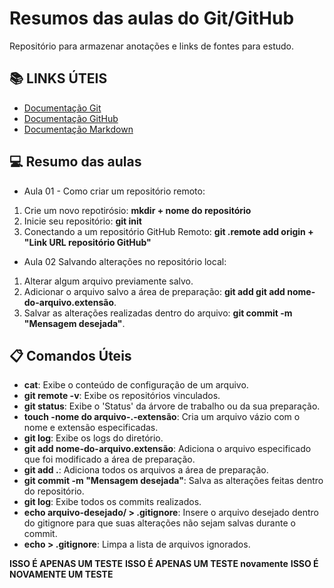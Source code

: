 # Resumos das aulas do Git/GitHub

Repositório para armazenar anotações e links de fontes para estudo.

## 📚 LINKS ÚTEIS
- [Documentação Git](https://git.scm.com/doc)
- [Documentação GitHub](https://docs.github.com/)
- [Documentação Markdown](https://docs.github.com/pt/get-started/writing-on-github/getting-started-with-writing-and-formatting-on-github/basic-writing-and-formatting-syntax)

## 💻 Resumo das aulas

- Aula 01 - Como criar um repositório remoto:
1. Crie um novo repotirósio: **mkdir + nome do repositório**
2. Inicie seu repositório: **git init**
3. Conectando a um repositório GitHub Remoto:
**git .remote add origin + "Link URL repositório GitHub"**

- Aula 02 Salvando alterações no repositório local:
1. Alterar algum arquivo previamente salvo.
2. Adicionar o arquivo salvo a área de preparação: **git add git add nome-do-arquivo.extensão**.
3. Salvar as alterações realizadas dentro do arquivo: **git commit -m "Mensagem desejada"**.

## 📋 Comandos Úteis
- **cat**: Exibe o conteúdo de configuração de um arquivo.
- **git remote -v**: Exibe os repositórios vinculados.
- **git status**: Exibe o 'Status' da árvore de trabalho ou da sua preparação.
- **touch -nome do arquivo-.-extensão**: Cria um arquivo vázio com o nome e extensão especificadas.
- **git log**: Exibe os logs do diretório.
- **git add nome-do-arquivo.extensão**: Adiciona o arquivo especificado que foi modificado a área de preparação.
- **git add .**: Adiciona todos os arquivos a área de preparação.
- **git commit -m "Mensagem desejada"**: Salva as alterações feitas dentro do repositório.
- **git log**: Exibe todos os commits realizados.
- **echo arquivo-desejado/ > .gitignore**: Insere o arquivo desejado dentro do gitignore para que suas alterações não sejam salvas durante o commit.
- **echo > .gitignore**: Limpa a lista de arquivos ignorados.


**ISSO É APENAS UM TESTE**
**ISSO É APENAS UM TESTE novamente**
**ISSO É NOVAMENTE UM TESTE**

